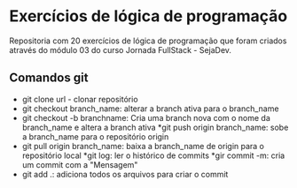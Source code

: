 # Exercícios de lógica de programação 

Repositoria com 20 exercícios de lógica de programação que foram criados através do módulo 03 do curso Jornada FullStack - SejaDev.

## Comandos git 


* git clone url - clonar repositório 
* git checkout branch_name: alterar a branch ativa para o branch_name
* git checkout -b branchname: Cria uma branch nova com o nome da branch_name e altera a branch ativa
*git push origin branch_name: sobe a branch_name para o repositório origin
* git pull origin branch_name: baixa a branch_name de origin para o repositório local
*git log: ler o histórico de commits
*gir commit -m: cria um commit com a "Mensagem"
* git add .: adiciona todos os arquivos para criar o commit 